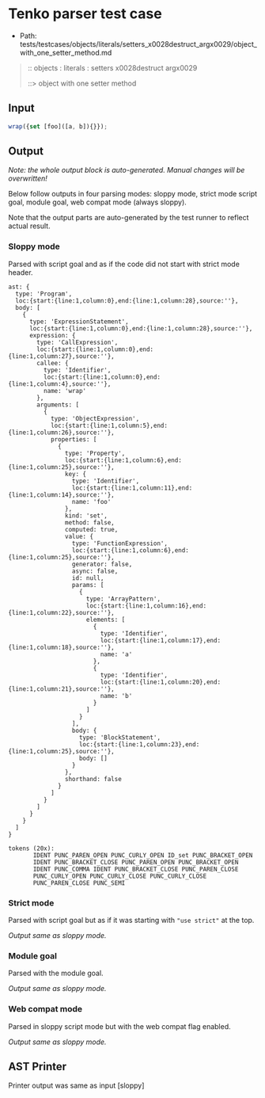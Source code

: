 # Tenko parser test case

- Path: tests/testcases/objects/literals/setters_x0028destruct_argx0029/object_with_one_setter_method.md

> :: objects : literals : setters x0028destruct argx0029
>
> ::> object with one setter method

## Input

`````js
wrap({set [foo]([a, b]){}});
`````

## Output

_Note: the whole output block is auto-generated. Manual changes will be overwritten!_

Below follow outputs in four parsing modes: sloppy mode, strict mode script goal, module goal, web compat mode (always sloppy).

Note that the output parts are auto-generated by the test runner to reflect actual result.

### Sloppy mode

Parsed with script goal and as if the code did not start with strict mode header.

`````
ast: {
  type: 'Program',
  loc:{start:{line:1,column:0},end:{line:1,column:28},source:''},
  body: [
    {
      type: 'ExpressionStatement',
      loc:{start:{line:1,column:0},end:{line:1,column:28},source:''},
      expression: {
        type: 'CallExpression',
        loc:{start:{line:1,column:0},end:{line:1,column:27},source:''},
        callee: {
          type: 'Identifier',
          loc:{start:{line:1,column:0},end:{line:1,column:4},source:''},
          name: 'wrap'
        },
        arguments: [
          {
            type: 'ObjectExpression',
            loc:{start:{line:1,column:5},end:{line:1,column:26},source:''},
            properties: [
              {
                type: 'Property',
                loc:{start:{line:1,column:6},end:{line:1,column:25},source:''},
                key: {
                  type: 'Identifier',
                  loc:{start:{line:1,column:11},end:{line:1,column:14},source:''},
                  name: 'foo'
                },
                kind: 'set',
                method: false,
                computed: true,
                value: {
                  type: 'FunctionExpression',
                  loc:{start:{line:1,column:6},end:{line:1,column:25},source:''},
                  generator: false,
                  async: false,
                  id: null,
                  params: [
                    {
                      type: 'ArrayPattern',
                      loc:{start:{line:1,column:16},end:{line:1,column:22},source:''},
                      elements: [
                        {
                          type: 'Identifier',
                          loc:{start:{line:1,column:17},end:{line:1,column:18},source:''},
                          name: 'a'
                        },
                        {
                          type: 'Identifier',
                          loc:{start:{line:1,column:20},end:{line:1,column:21},source:''},
                          name: 'b'
                        }
                      ]
                    }
                  ],
                  body: {
                    type: 'BlockStatement',
                    loc:{start:{line:1,column:23},end:{line:1,column:25},source:''},
                    body: []
                  }
                },
                shorthand: false
              }
            ]
          }
        ]
      }
    }
  ]
}

tokens (20x):
       IDENT PUNC_PAREN_OPEN PUNC_CURLY_OPEN ID_set PUNC_BRACKET_OPEN
       IDENT PUNC_BRACKET_CLOSE PUNC_PAREN_OPEN PUNC_BRACKET_OPEN
       IDENT PUNC_COMMA IDENT PUNC_BRACKET_CLOSE PUNC_PAREN_CLOSE
       PUNC_CURLY_OPEN PUNC_CURLY_CLOSE PUNC_CURLY_CLOSE
       PUNC_PAREN_CLOSE PUNC_SEMI
`````

### Strict mode

Parsed with script goal but as if it was starting with `"use strict"` at the top.

_Output same as sloppy mode._

### Module goal

Parsed with the module goal.

_Output same as sloppy mode._

### Web compat mode

Parsed in sloppy script mode but with the web compat flag enabled.

_Output same as sloppy mode._

## AST Printer

Printer output was same as input [sloppy]
